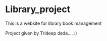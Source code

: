 # Library_project
This is a website for library book management

Project given by Trideep dada....    :)
